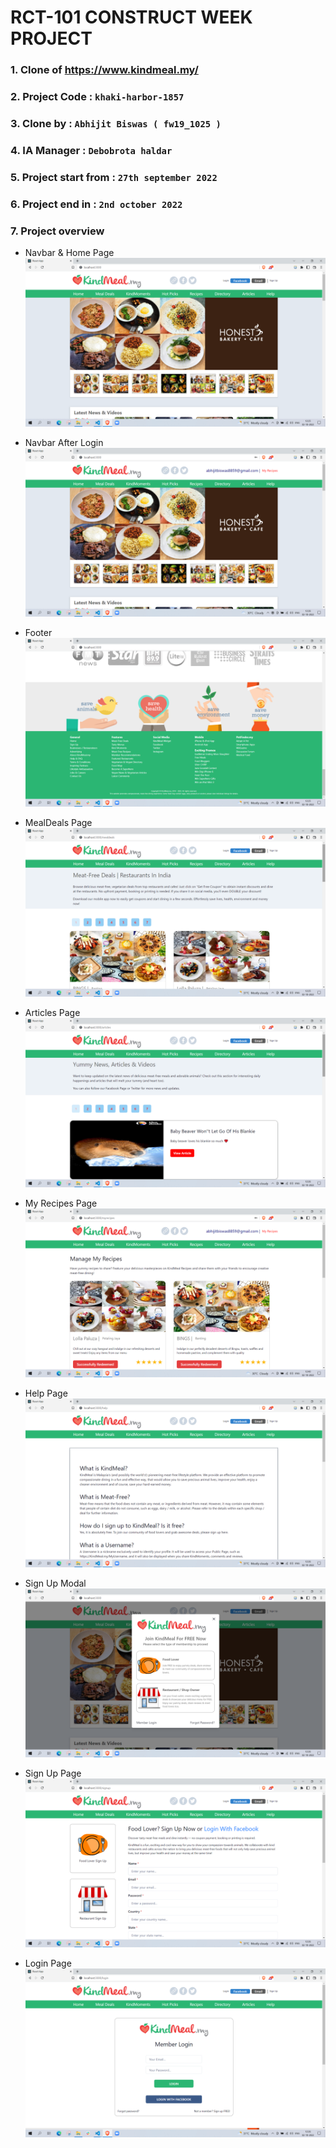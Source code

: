 # RCT-101 CONSTRUCT WEEK PROJECT

### 1. Clone of https://www.kindmeal.my/

### 2. Project Code : `khaki-harbor-1857`

### 3. Clone by : `Abhijit Biswas ( fw19_1025 )`

### 4. IA Manager : `Debobrota haldar`

### 5. Project start from : `27th september 2022`

### 6. Project end in : `2nd october 2022`

### 7. Project overview

- Navbar & Home Page ![Home Page](home.png)

- Navbar After Login ![After Login](afterlogin.png)

- Footer ![Footer](footer.png)

- MealDeals Page ![MealDeals Page](mealdeals.png)

- Articles Page ![Articles Page](articles.png)

- My Recipes Page ![My Recipes](myrecipes.png)

- Help Page ![Help Page](help.png)

- Sign Up Modal ![Sign Up Modal](signupmodal.png)

- Sign Up Page ![Sihn Up Page](signup.png)

- Login Page ![Login Page](login.png)
